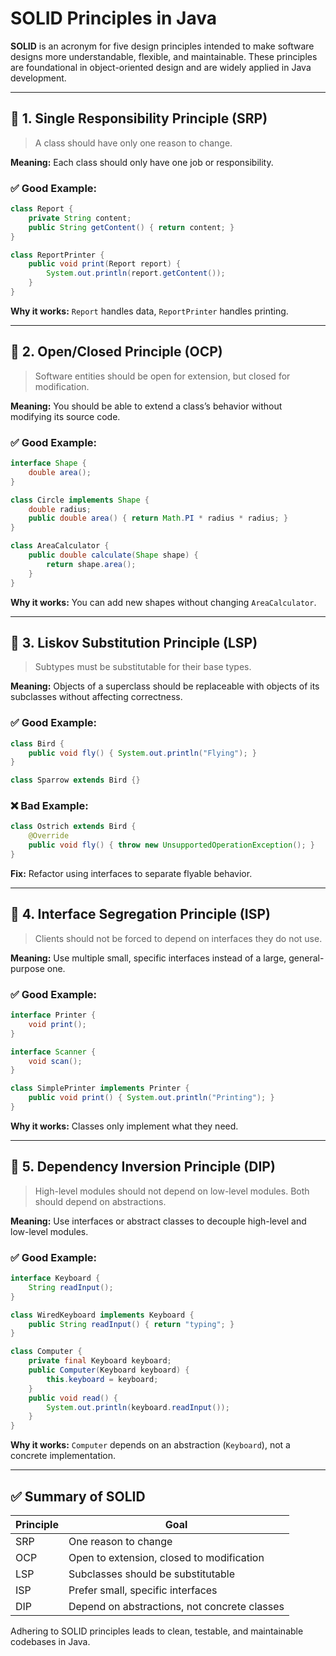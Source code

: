 # SOLID Principles in Java

**SOLID** is an acronym for five design principles intended to make software designs more understandable, flexible, and maintainable. These principles are foundational in object-oriented design and are widely applied in Java development.

---

## 🧱 1. Single Responsibility Principle (SRP)

> A class should have only one reason to change.

**Meaning:** Each class should only have one job or responsibility.

### ✅ Good Example:

```java
class Report {
    private String content;
    public String getContent() { return content; }
}

class ReportPrinter {
    public void print(Report report) {
        System.out.println(report.getContent());
    }
}
```

**Why it works:** `Report` handles data, `ReportPrinter` handles printing.

---

## 🧱 2. Open/Closed Principle (OCP)

> Software entities should be open for extension, but closed for modification.

**Meaning:** You should be able to extend a class’s behavior without modifying its source code.

### ✅ Good Example:

```java
interface Shape {
    double area();
}

class Circle implements Shape {
    double radius;
    public double area() { return Math.PI * radius * radius; }
}

class AreaCalculator {
    public double calculate(Shape shape) {
        return shape.area();
    }
}
```

**Why it works:** You can add new shapes without changing `AreaCalculator`.

---

## 🧱 3. Liskov Substitution Principle (LSP)

> Subtypes must be substitutable for their base types.

**Meaning:** Objects of a superclass should be replaceable with objects of its subclasses without affecting correctness.

### ✅ Good Example:

```java
class Bird {
    public void fly() { System.out.println("Flying"); }
}

class Sparrow extends Bird {}
```

### ❌ Bad Example:

```java
class Ostrich extends Bird {
    @Override
    public void fly() { throw new UnsupportedOperationException(); }
}
```

**Fix:** Refactor using interfaces to separate flyable behavior.

---

## 🧱 4. Interface Segregation Principle (ISP)

> Clients should not be forced to depend on interfaces they do not use.

**Meaning:** Use multiple small, specific interfaces instead of a large, general-purpose one.

### ✅ Good Example:

```java
interface Printer {
    void print();
}

interface Scanner {
    void scan();
}

class SimplePrinter implements Printer {
    public void print() { System.out.println("Printing"); }
}
```

**Why it works:** Classes only implement what they need.

---

## 🧱 5. Dependency Inversion Principle (DIP)

> High-level modules should not depend on low-level modules. Both should depend on abstractions.

**Meaning:** Use interfaces or abstract classes to decouple high-level and low-level modules.

### ✅ Good Example:

```java
interface Keyboard {
    String readInput();
}

class WiredKeyboard implements Keyboard {
    public String readInput() { return "typing"; }
}

class Computer {
    private final Keyboard keyboard;
    public Computer(Keyboard keyboard) {
        this.keyboard = keyboard;
    }
    public void read() {
        System.out.println(keyboard.readInput());
    }
}
```

**Why it works:** `Computer` depends on an abstraction (`Keyboard`), not a concrete implementation.

---

## ✅ Summary of SOLID

| Principle | Goal                                         |
| --------- | -------------------------------------------- |
| SRP       | One reason to change                         |
| OCP       | Open to extension, closed to modification    |
| LSP       | Subclasses should be substitutable           |
| ISP       | Prefer small, specific interfaces            |
| DIP       | Depend on abstractions, not concrete classes |

Adhering to SOLID principles leads to clean, testable, and maintainable codebases in Java.
